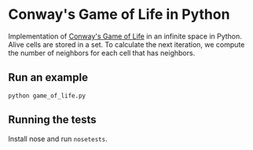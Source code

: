 # Conway's Game of Life in Python

Implementation of [Conway's Game of Life](https://en.wikipedia.org/wiki/Conway's_Game_of_Life) in an infinite space in Python. Alive cells are stored in a set. To calculate the next iteration, we compute the number of neighbors for each cell that has neighbors.


## Run an example

`python game_of_life.py`


## Running the tests

Install nose and run `nosetests`.